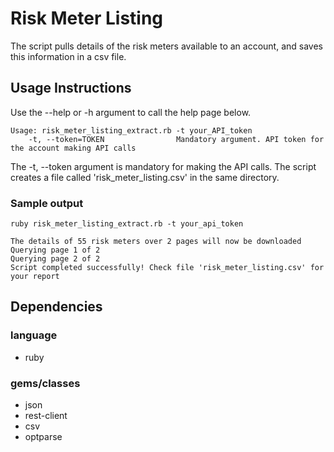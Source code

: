 # Risk Meter Listing

The script pulls details of the risk meters available to an account, and saves this information in a csv file.  

## Usage Instructions 
Use the --help or -h argument to call the help page below.

```
Usage: risk_meter_listing_extract.rb -t your_API_token
    -t, --token=TOKEN                Mandatory argument. API token for the account making API calls
```

The -t, --token argument is mandatory for making the API calls. The script creates a file called 'risk_meter_listing.csv' in the same directory. 


### Sample output
```
ruby risk_meter_listing_extract.rb -t your_api_token

The details of 55 risk meters over 2 pages will now be downloaded
Querying page 1 of 2
Querying page 2 of 2
Script completed successfully! Check file 'risk_meter_listing.csv' for your report
```

## Dependencies
### language
- ruby

### gems/classes
- json
- rest-client
- csv
- optparse
